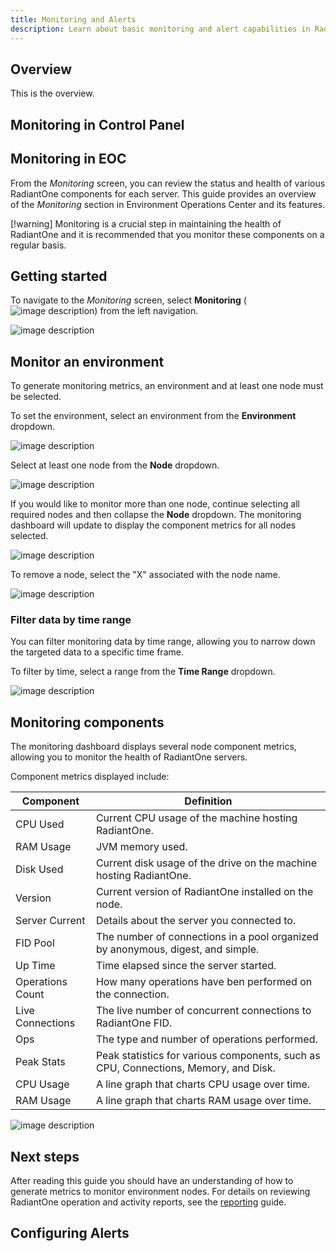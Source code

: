 ```yaml
---
title: Monitoring and Alerts
description: Learn about basic monitoring and alert capabilities in RadiantOne Identity Data Management. Learn how to use the Monitoring section in Environment Operations Center to view metrics associated with specific environments and RadiantOne FID Nodes. Default monitored metrics include CPU Usage, RAM Usage, Disk space used, connection pool usage, operations count since startup broken down by operation type, and current number of live connections.
---
```


## Overview

This is the overview.

## Monitoring in Control Panel

## Monitoring in EOC

From the *Monitoring* screen, you can review the status and health of various RadiantOne components for each server. This guide provides an overview of the *Monitoring* section in Environment Operations Center and its features.

[!warning] Monitoring is a crucial step in maintaining the health of RadiantOne and it is recommended that you monitor these components on a regular basis.

## Getting started

To navigate to the *Monitoring* screen, select **Monitoring** (![image description](images/monitoring-icon.png)) from the left navigation.

![image description](images/select-monitoring.png)

## Monitor an environment

To generate monitoring metrics, an environment and at least one node must be selected.

To set the environment, select an environment from the **Environment** dropdown.

![image description](images/select-env.png)

Select at least one node from the **Node** dropdown. 

![image description](images/select-node.png)

If you would like to monitor more than one node, continue selecting all required nodes and then collapse the **Node** dropdown. The monitoring dashboard will update to display the component metrics for all nodes selected.

![image description](images/multiple-nodes.png)

To remove a node, select the "X" associated with the node name.

![image description](images/remove-node.png)

### Filter data by time range

You can filter monitoring data by time range, allowing you to narrow down the targeted data to a specific time frame.

To filter by time, select a range from the **Time Range** dropdown.

![image description](images/select-timerange.png)

## Monitoring components

The monitoring dashboard displays several node component metrics, allowing you to monitor the health of RadiantOne servers.

Component metrics displayed include:

| Component | Definition |
|--------|------------|
| CPU Used | Current CPU usage of the machine hosting RadiantOne. |
| RAM Usage | JVM memory used. |
| Disk Used | Current disk usage of the drive on the machine hosting RadiantOne. |
| Version | Current version of RadiantOne installed on the node. |
| Server Current | Details about the server you connected to. |
| FID Pool | The number of connections in a pool organized by anonymous, digest, and simple. |
| Up Time | Time elapsed since the server started. |
| Operations Count | How many operations have ben performed on the connection. |
| Live Connections | The live number of concurrent connections to RadiantOne FID. |
| Ops | The type and number of operations performed. |
| Peak Stats | Peak statistics for various components, such as CPU, Connections, Memory, and Disk. |
| CPU Usage | A line graph that charts CPU usage over time. |
| RAM Usage | A line graph that charts RAM usage over time. |

![image description](Images/monitoring-components.png)

## Next steps

After reading this guide you should have an understanding of how to generate metrics to monitor environment nodes. For details on reviewing RadiantOne operation and activity reports, see the [reporting](../reporting/reporting-overview.md) guide.


## Configuring Alerts
